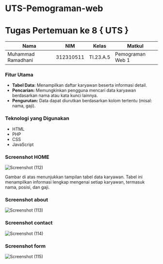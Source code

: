 # UTS-Pemograman-web
# Tugas Pertemuan ke 8 { UTS }

|**Nama**|**NIM**|**Kelas**|**Matkul**|
|----|---|-----|------|
|Muhammad Ramadhani|312310511|TI.23.A.5|Pemograman Web 1|


### Fitur Utama
* **Tabel Data:** Menampilkan daftar karyawan beserta informasi detail.
* **Pencarian:** Memungkinkan pengguna mencari data karyawan berdasarkan nama atau kata kunci lainnya.
* **Pengurutan:** Data dapat diurutkan berdasarkan kolom tertentu (misal: nama, gaji).

### Teknologi yang Digunakan
* HTML
* PHP
* CSS
* JavaScript

### Screenshot HOME
![Screenshot (112)](https://github.com/user-attachments/assets/0fbe4026-80a4-4a69-a4c3-be9127446cc7)

Gambar di atas menunjukkan tampilan tabel data karyawan. Tabel ini menampilkan informasi lengkap mengenai setiap karyawan, termasuk nama, posisi, dan gaji.

### Screenshot about
![Screenshot (113)](https://github.com/user-attachments/assets/01483c42-574e-4c9f-a7cb-faecd9c91abc)

### Screenshot contact
![Screenshot (114)](https://github.com/user-attachments/assets/b13dd15e-9fdd-48fe-9212-bf19c2ae6a50)

### Screenshot form
![Screenshot (115)](https://github.com/user-attachments/assets/0d026648-e859-4a19-baae-930bd64d5936)
